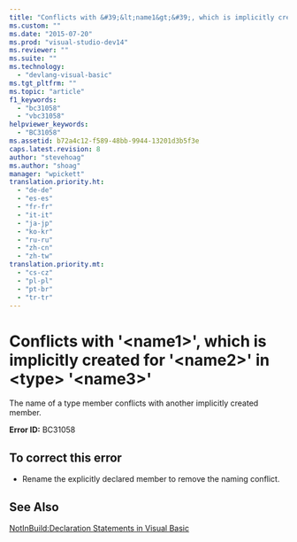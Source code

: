 ```yaml
---
title: "Conflicts with &#39;&lt;name1&gt;&#39;, which is implicitly created for &#39;&lt;name2&gt;&#39; in &lt;type&gt; &#39;&lt;name3&gt;&#39; | Microsoft Docs"
ms.custom: ""
ms.date: "2015-07-20"
ms.prod: "visual-studio-dev14"
ms.reviewer: ""
ms.suite: ""
ms.technology: 
  - "devlang-visual-basic"
ms.tgt_pltfrm: ""
ms.topic: "article"
f1_keywords: 
  - "bc31058"
  - "vbc31058"
helpviewer_keywords: 
  - "BC31058"
ms.assetid: b72a4c12-f589-48bb-9944-13201d3b5f3e
caps.latest.revision: 8
author: "stevehoag"
ms.author: "shoag"
manager: "wpickett"
translation.priority.ht: 
  - "de-de"
  - "es-es"
  - "fr-fr"
  - "it-it"
  - "ja-jp"
  - "ko-kr"
  - "ru-ru"
  - "zh-cn"
  - "zh-tw"
translation.priority.mt: 
  - "cs-cz"
  - "pl-pl"
  - "pt-br"
  - "tr-tr"
---
```

# Conflicts with &#39;&lt;name1&gt;&#39;, which is implicitly created for &#39;&lt;name2&gt;&#39; in &lt;type&gt; &#39;&lt;name3&gt;&#39;
The name of a type member conflicts with another implicitly created member.  
  
 **Error ID:** BC31058  
  
## To correct this error  
  
-   Rename the explicitly declared member to remove the naming conflict.  
  
## See Also  
 [NotInBuild:Declaration Statements in Visual Basic](http://msdn.microsoft.com/en-us/81f3c398-f45c-4d95-80bf-aa39d1a0fb30)